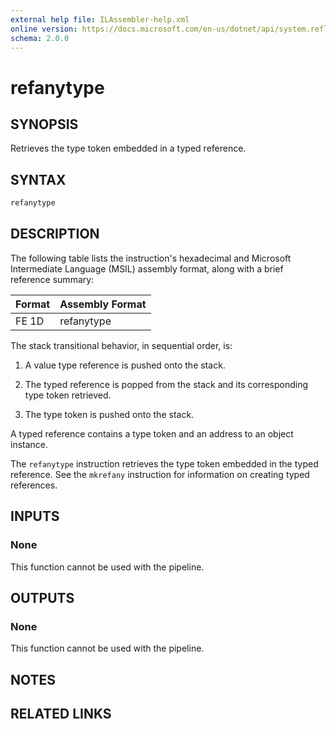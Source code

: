 ```yaml
---
external help file: ILAssembler-help.xml
online version: https://docs.microsoft.com/en-us/dotnet/api/system.reflection.emit.opcodes.refanytype
schema: 2.0.0
---
```


# refanytype

## SYNOPSIS

Retrieves the type token embedded in a typed reference.

## SYNTAX

```powershell
refanytype
```

## DESCRIPTION

The following table lists the instruction's hexadecimal and Microsoft Intermediate Language (MSIL) assembly format, along with a brief reference summary:

| Format | Assembly Format |
| ------ | --------------- |
| FE 1D  | refanytype      |

 The stack transitional behavior, in sequential order, is:

1.  A value type reference is pushed onto the stack.

2.  The typed reference is popped from the stack and its corresponding type token retrieved.

3.  The type token is pushed onto the stack.

 A typed reference contains a type token and an address to an object instance.

 The `refanytype` instruction retrieves the type token embedded in the typed reference. See the `mkrefany` instruction for information on creating typed references.

## INPUTS

### None

This function cannot be used with the pipeline.

## OUTPUTS

### None

This function cannot be used with the pipeline.

## NOTES

## RELATED LINKS
